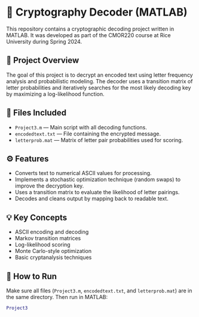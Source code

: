 # 🔐 Cryptography Decoder (MATLAB)

This repository contains a cryptographic decoding project written in MATLAB. It was developed as part of the CMOR220 course at Rice University during Spring 2024.

## 📜 Project Overview

The goal of this project is to decrypt an encoded text using letter frequency analysis and probabilistic modeling. The decoder uses a transition matrix of letter probabilities and iteratively searches for the most likely decoding key by maximizing a log-likelihood function.

## 📂 Files Included

- `Project3.m` — Main script with all decoding functions.
- `encodedtext.txt` — File containing the encrypted message.
- `letterprob.mat` — Matrix of letter pair probabilities used for scoring.

## ⚙️ Features

- Converts text to numerical ASCII values for processing.
- Implements a stochastic optimization technique (random swaps) to improve the decryption key.
- Uses a transition matrix to evaluate the likelihood of letter pairings.
- Decodes and cleans output by mapping back to readable text.

## 💡 Key Concepts

- ASCII encoding and decoding
- Markov transition matrices
- Log-likelihood scoring
- Monte Carlo-style optimization
- Basic cryptanalysis techniques

## 🧪 How to Run

Make sure all files (`Project3.m`, `encodedtext.txt`, and `letterprob.mat`) are in the same directory. Then run in MATLAB:

```matlab
Project3
